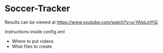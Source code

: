 # Soccer-Tracker

Results can be viewed at https://www.youtube.com/watch?v=u-YAloLmYlQ

Instructions inside config.xml
- Where to put videos
- What files to create

